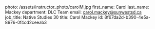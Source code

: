 photo: /assets/instructor_photo/carolM.jpg
first_name: Carol
last_name: Mackey
department: DLC Team
email: carol.mackey@sunwestsd.ca
job_title: Native Studies 30
title: Carol Mackey
id: 8f67da2d-b390-4e5a-8976-0f4cd2ceeab3
